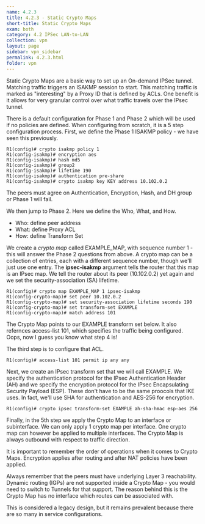 ```yaml
---
name: 4.2.3
title: 4.2.3 - Static Crypto Maps
short-title: Static Crypto Maps
exam: both
category: 4.2 IPSec LAN-to-LAN
collection: vpn
layout: page
sidebar: vpn_sidebar
permalink: 4.2.3.html
folder: vpn
---
```

Static Crypto Maps are a basic way to set up an On-demand IPSec tunnel. Matching traffic triggers an ISAKMP session to start. This matching traffic is marked as "interesting" by a Proxy ID that is defined by ACLs. One benefit is it allows for very granular control over what traffic travels over the IPsec tunnel.


There is a default configuration for Phase 1 and Phase 2 which will be used if no policies are defined. When configuring from scratch, it is a 5 step configuration process. First, we define the Phase 1 ISAKMP policy - we have seen this previously.
```
R1(config)# crypto isakmp policy 1
R1(config-isakmp)# encryption aes
R1(config-isakmp)# hash md5
R1(config-isakmp)# group2
R1(config-isakmp)# lifetime 190
R1(config-isakmp)# authentication pre-share
R1(config-isakmp)# crypto isakmp key KEY address 10.102.0.2
```
The peers must agree on Authentication, Encryption, Hash, and DH group or Phase 1 will fail.

We then jump to Phase 2. Here we define the Who, What, and How.
- Who: define peer address
- What: define Proxy ACL
- How: define Transform Set


We create a *crypto map* called EXAMPLE_MAP, with sequence number 1 - this will answer the Phase 2 questions from above. A crypto map can be a collection of entries, each with a different sequence number, though we'll just use one entry. The **ipsec-isakmp** argument tells the router that this map is an IPsec map. We tell the router about its peer (10.102.0.2) yet again and we set the security-association (SA) lifetime.
```
R1(config)# crypto map EXAMPLE_MAP 1 ipsec-isakmp
R1(config-crypto-map)# set peer 10.102.0.2
R1(config-crypto-map)# set security-association lifetime seconds 190
R1(config-crypto-map)# set transform-set EXAMPLE
R1(config-crypto-map)# match address 101
```
The Crypto Map points to our EXAMPLE transform set below. It also refernces access-list 101, which specifies the traffic being configured. Oops, now I guess you know what step 4 is!

The third step is to configure that ACL.
```
R1(config)# access-list 101 permit ip any any
```

Next, we create an IPsec transform set that we will call EXAMPLE. We specify the authentication protocol for the IPsec Authentication Header (AH) and we specify the encryption protocol for the IPsec Encapsulating Security Payload (ESP). These don't have to be the same proocols that IKE uses. In fact, we'll use SHA for authentication and AES-256 for encryption.
```
R1(config)# crypto ipsec transform-set EXAMPLE ah-sha-hmac esp-aes 256
```

Finally, in the 5th step we apply the Crypto Map to an interface or subinterface. We can only apply 1 crypto map per interface. One crypto map can however be applied to multiple interfaces. The Crypto Map is always outbound with respect to traffic direction.

It is important to remember the order of operations when it comes to Crypto Maps. Encryption applies after routing and after NAT policies have been applied.


Always remember that the peers must have underlying Layer 3 reachability. Dynamic routing (IGPs) are not supported inside a Crypto Map - you would need to switch to Tunnels for that support. The reason behind this is the Crypto Map has no interface which routes can be associated with.

This is considered a legacy design, but it remains prevalent because there are so many in service configurations. 